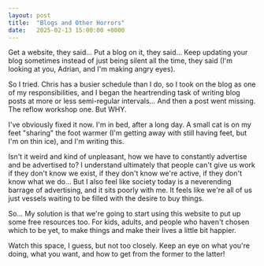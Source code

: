 ```yaml
---
layout: post
title:  "Blogs and Other Horrors"
date:   2025-02-13 15:00:00 +0000
---
```

Get a website, they said... Put a blog on it, they said... Keep updating your blog sometimes instead of just being silent all the time, they said (I'm looking at you, Adrian, and I'm making angry eyes).

So I tried. Chris has a busier schedule than I do, so I took on the blog as one of my responsibilities, and I began the heartrending task of writing blog posts at more or less semi-regular intervals... And then a post went missing. The reflow workshop one. But WHY.

I've obviously fixed it now. I'm in bed, after a long day. A small cat is on my feet "sharing" the foot warmer (I'm getting away with still having feet, but I'm on thin ice), and I'm writing this.

Isn't it weird and kind of unpleasant, how we have to constantly advertise and be advertised to? I understand ultimately that people can't give us work if they don't know we exist, if they don't know we're active, if they don't know what we do... But I also feel like society today is a neverending barrage of advertising, and it sits poorly with me. It feels like we're all of us just vessels waiting to be filled with the desire to buy things.

So... My solution is that we're going to start using this website to put up some free resources too. For kids, adults, and people who haven't chosen which to be yet, to make things and make their lives a little bit happier.

Watch this space, I guess, but not too closely. Keep an eye on what you're doing, what you want, and how to get from the former to the latter!
